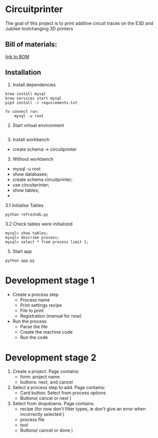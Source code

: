 # Circuitprinter
The goal of this project is to print additive circuit traces on the E3D and Jubilee toolchanging 3D printers



## Bill of materials: 
<a href="https://docs.google.com/spreadsheets/d/1qsuu0mqhYLWQeWLX05LpEEylz75LFKVL712LdSZb1z4/edit?usp=sharing">link to BOM</a>


## Installation

1. Install dependencies
```
brew install mysql 
brew services start mysql 
pip3 install -r requirements.txt

To connect run:
    mysql -u root
```

2. Start virtual environment 
```

```
3. Install workbench
- create schema -> circuitprinter

3. Without workbench
- mysql -u root
- show databases;
- create schema circuitprinter;
- use circuitprinter;
- show tables;
- 
3.1 Initialise Tables
```
python refreshdb.py
```
3.2 Check tables were initialized
```
mysql> show tables;
mysql> describe process;
mysql> select * from process limit 1;
```

5. Start app
```
python app.py
```


# Development stage 1 
- Create a process step
    - Process name 
    - Print settings recipe 
    - File to print 
    - Registration (manual for now) 
- Run the process
    - Parse the file 
    - Create the machine code 
    - Run the code 


# Development stage 2 
1. Create a project. Page contains: 
    - form: project name 
    - buttons: next, and cancel 
2. Select a process step to add. Page contains: 
    - Card button: Select from process options 
    - Buttons( cancel or next )
3. Select from dropdowns. Page contains: 
    - recipe (for now don't filter types, ie don't give an error when incorrectly selected ) 
    - process file 
    - tool 
    - Buttons( cancel or done )

